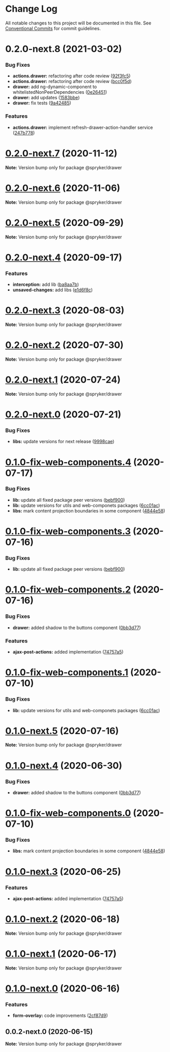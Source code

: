 # Change Log

All notable changes to this project will be documented in this file.
See [Conventional Commits](https://conventionalcommits.org) for commit guidelines.

# 0.2.0-next.8 (2021-03-02)


### Bug Fixes

* **actions.drawer:** refactoring after code review ([92f3fc5](https://github.com/spryker/ui-components/commit/92f3fc5125960173fb3418cc9861430e4f5016c5))
* **actions.drawer:** refactoring after code review ([bcc0f5d](https://github.com/spryker/ui-components/commit/bcc0f5d1a1afcad4b07623e1a39694cad8448281))
* **drawer:** add ng-dynamic-component to whitelistedNonPeerDependencies ([0e26451](https://github.com/spryker/ui-components/commit/0e26451e5457bf3f9ce800f20c5c9df1cce9b8e5))
* **drawer:** add updates ([1583bbe](https://github.com/spryker/ui-components/commit/1583bbe509770f0659d4cc5b01b3432c23651f41))
* **drawer:** fix tests ([9a42485](https://github.com/spryker/ui-components/commit/9a424856b0d3fb3adee27242df73f328646b02d1))


### Features

* **actions.drawer:** implement refresh-drawer-action-handler service ([247b778](https://github.com/spryker/ui-components/commit/247b7781ada7e766faa4fe61c5f579b52ea63267))





# [0.2.0-next.7](https://github.com/spryker/ui-components/compare/@spryker/drawer@0.2.0-next.6...@spryker/drawer@0.2.0-next.7) (2020-11-12)

**Note:** Version bump only for package @spryker/drawer





# [0.2.0-next.6](https://github.com/spryker/ui-components/compare/@spryker/drawer@0.2.0-next.5...@spryker/drawer@0.2.0-next.6) (2020-11-06)

**Note:** Version bump only for package @spryker/drawer





# [0.2.0-next.5](https://github.com/spryker/ui-components/compare/@spryker/drawer@0.2.0-next.4...@spryker/drawer@0.2.0-next.5) (2020-09-29)

**Note:** Version bump only for package @spryker/drawer





# [0.2.0-next.4](https://github.com/spryker/ui-components/compare/@spryker/drawer@0.2.0-next.3...@spryker/drawer@0.2.0-next.4) (2020-09-17)


### Features

* **interception:** add lib ([ba8aa7b](https://github.com/spryker/ui-components/commit/ba8aa7b3e65f7b463aa8f93d8c9eeabe53f45909))
* **unsaved-changes:** add libs ([e1d6f8c](https://github.com/spryker/ui-components/commit/e1d6f8c798237a58bea31023b49b9dd7ba334893))





# [0.2.0-next.3](https://github.com/spryker/ui-components/compare/@spryker/drawer@0.2.0-next.2...@spryker/drawer@0.2.0-next.3) (2020-08-03)

**Note:** Version bump only for package @spryker/drawer





# [0.2.0-next.2](https://github.com/spryker/ui-components/compare/@spryker/drawer@0.2.0-next.1...@spryker/drawer@0.2.0-next.2) (2020-07-30)

**Note:** Version bump only for package @spryker/drawer





# [0.2.0-next.1](https://github.com/spryker/ui-components/compare/@spryker/drawer@0.2.0-next.0...@spryker/drawer@0.2.0-next.1) (2020-07-24)

**Note:** Version bump only for package @spryker/drawer





# [0.2.0-next.0](https://github.com/spryker/ui-components/compare/@spryker/drawer@0.2.0-fix-web-components.0...@spryker/drawer@0.2.0-next.0) (2020-07-21)


### Bug Fixes

* **libs:** update versions for next release ([9998cae](https://github.com/spryker/ui-components/commit/9998cae9b2ab631607c0d33fa546363313bfd6aa))





# [0.1.0-fix-web-components.4](https://github.com/spryker/ui-components/compare/@spryker/drawer@0.1.0-next.5...@spryker/drawer@0.1.0-fix-web-components.4) (2020-07-17)


### Bug Fixes

* **lib:** update all fixed package peer versions ([bebf900](https://github.com/spryker/ui-components/commit/bebf900c4867617f4dd0032a554037827ecdbda6))
* **lib:** update versions for utils and web-componets packages ([6cc01ac](https://github.com/spryker/ui-components/commit/6cc01acfa6ceacb89fd0f61b954ab122a10cac69))
* **libs:** mark content projection boundaries in some component ([4844e58](https://github.com/spryker/ui-components/commit/4844e58776f0c2e5a7ea956276ae610155a4250d))





# [0.1.0-fix-web-components.3](https://github.com/spryker/ui-components/compare/@spryker/drawer@0.1.0-fix-web-components.2...@spryker/drawer@0.1.0-fix-web-components.3) (2020-07-16)


### Bug Fixes

* **lib:** update all fixed package peer versions ([bebf900](https://github.com/spryker/ui-components/commit/bebf900c4867617f4dd0032a554037827ecdbda6))





# [0.1.0-fix-web-components.2](https://github.com/spryker/ui-components/compare/@spryker/drawer@0.1.0-fix-web-components.1...@spryker/drawer@0.1.0-fix-web-components.2) (2020-07-16)


### Bug Fixes

* **drawer:** added shadow to the buttons component ([0bb3d77](https://github.com/spryker/ui-components/commit/0bb3d77ee4fa307704b0de09d7d90917fa66fc04))


### Features

* **ajax-post-actions:** added implementation ([74757a5](https://github.com/spryker/ui-components/commit/74757a526b0e0f10e869bf81566619af46d35a9b))





# [0.1.0-fix-web-components.1](https://github.com/spryker/ui-components/compare/@spryker/drawer@0.1.0-fix-web-components.0...@spryker/drawer@0.1.0-fix-web-components.1) (2020-07-10)


### Bug Fixes

* **lib:** update versions for utils and web-componets packages ([6cc01ac](https://github.com/spryker/ui-components/commit/6cc01acfa6ceacb89fd0f61b954ab122a10cac69))





# [0.1.0-next.5](https://github.com/spryker/ui-components/compare/@spryker/drawer@0.1.0-next.4...@spryker/drawer@0.1.0-next.5) (2020-07-16)

**Note:** Version bump only for package @spryker/drawer





# [0.1.0-next.4](https://github.com/spryker/ui-components/compare/@spryker/drawer@0.1.0-next.3...@spryker/drawer@0.1.0-next.4) (2020-06-30)


### Bug Fixes

* **drawer:** added shadow to the buttons component ([0bb3d77](https://github.com/spryker/ui-components/commit/0bb3d77ee4fa307704b0de09d7d90917fa66fc04))





# [0.1.0-fix-web-components.0](https://github.com/spryker/ui-components/compare/@spryker/drawer@0.1.0-next.2...@spryker/drawer@0.1.0-fix-web-components.0) (2020-07-10)


### Bug Fixes

* **libs:** mark content projection boundaries in some component ([4844e58](https://github.com/spryker/ui-components/commit/4844e58776f0c2e5a7ea956276ae610155a4250d))





# [0.1.0-next.3](https://github.com/spryker/ui-components/compare/@spryker/drawer@0.1.0-next.2...@spryker/drawer@0.1.0-next.3) (2020-06-25)


### Features

* **ajax-post-actions:** added implementation ([74757a5](https://github.com/spryker/ui-components/commit/74757a526b0e0f10e869bf81566619af46d35a9b))





# [0.1.0-next.2](https://github.com/spryker/ui-components/compare/@spryker/drawer@0.1.0-next.1...@spryker/drawer@0.1.0-next.2) (2020-06-18)

**Note:** Version bump only for package @spryker/drawer





# [0.1.0-next.1](https://github.com/spryker/ui-components/compare/@spryker/drawer@0.1.0-next.0...@spryker/drawer@0.1.0-next.1) (2020-06-17)

**Note:** Version bump only for package @spryker/drawer





# [0.1.0-next.0](https://github.com/spryker/ui-components/compare/@spryker/drawer@0.0.2-next.0...@spryker/drawer@0.1.0-next.0) (2020-06-16)


### Features

* **form-overlay:** code improvements ([2cf87d9](https://github.com/spryker/ui-components/commit/2cf87d9ffe04c442410d3c0bb705757cdd14c4a9))





## 0.0.2-next.0 (2020-06-15)

**Note:** Version bump only for package @spryker/drawer

